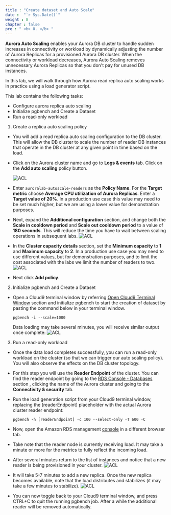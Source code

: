 ```yaml
---
title : "Create dataset and Auto Scale"
date :  "`r Sys.Date()`" 
weight : 8 
chapter : false
pre : " <b> 8. </b> "
---
```


**Aurora Auto Scaling** enables your Aurora DB cluster to handle sudden increases in connectivity or workload by dynamically adjusting the number of Aurora Replicas for a provisioned Aurora DB cluster. When the connectivity or workload decreases, Aurora Auto Scaling removes unnecessary Aurora Replicas so that you don't pay for unused DB instances.

In this lab, we will walk through how Aurora read replica auto scaling works in practice using a load generator script.

This lab contains the following tasks:

- Configure aurora replica auto scaling
- Initialize pgbench and Create a Dataset
- Run a read-only workload

1. Create a replica auto scaling policy
- You will add a read replica auto scaling configuration to the DB cluster. This will allow the DB cluster to scale the number of reader DB instances that operate in the DB cluster at any given point in time based on the load.

- Click on the Aurora cluster name and go to **Logs & events** tab. Click on the **Add auto scaling** policy button.

    ![ACL](/images/8/1.png)

- Enter ``auroralab-autoscale-readers`` as the **Policy Name**. For the **Target metric** choose **Average CPU utilization of Aurora Replicas**. Enter a **Target value of 20%**. In a production use case this value may need to be set much higher, but we are using a lower value for demonstration purposes.

- Next, expand the **Additional configuration** section, and change both the **Scale in cooldown period** and **Scale out cooldown period** to a value of **180 seconds**. This will reduce the time you have to wait between scaling operations in subsequent labs.
    ![ACL](/images/8/2.png)

- In the **Cluster capacity details** section, set the **Minimum capacity** to **1** and **Maximum capacity** to **2**. In a production use case you may need to use different values, but for demonstration purposes, and to limit the cost associated with the labs we limit the number of readers to two.
    ![ACL](/images/8/3.png)

- Next click **Add policy**.


2. Initialize pgbench and Create a Dataset
- Open a Cloud9 terminal window by referring [Open Cloud9 Terminal Window](https://catalog.us-east-1.prod.workshops.aws/workshops/098605dc-8eee-4e84-85e9-c5c6c9e43de2/en-US/lab1-5-client/cloud9-terminal/) section and initialize pgbench to start the creation of dataset by pasting the command below in your terminal window.

    ```
    pgbench -i --scale=1000

    ```

     Data loading may take several minutes, you will receive similar output once complete:
    ![ACL](/images/8/4.png)

3. Run a read-only workload
- Once the data load completes successfully, you can run a read-only workload on the cluster (so that we can trigger our auto scaling policy). You will also observe the effects on the DB cluster topology.

- For this step you will use the **Reader Endpoint** of the cluster. You can find the reader endpoint by going to the [RDS Console - Databases](https://console.aws.amazon.com/rds/home?#databases:) section  , clicking the name of the Aurora cluster and going to the **Connectivity & security** tab.

- Run the load generation script from your Cloud9 terminal window, replacing the 
[readerEndpoint] placeholder with the actual Aurora cluster reader endpoint:

    ```
    pgbench -h [readerEndpoint] -c 100 --select-only -T 600 -C

    ```

- Now, open the Amazon RDS management [console](https://console.aws.amazon.com/rds/home?#databases:)  in a different browser tab.

- Take note that the reader node is currently receiving load. It may take a minute or more for the metrics to fully reflect the incoming load.

- After several minutes return to the list of instances and notice that a new reader is being provisioned in your cluster.
    ![ACL](/images/8/5.png)

- It will take 5-7 minutes to add a new replica. Once the new replica becomes available, note that the load distributes and stabilizes (it may take a few minutes to stabilize).
    ![ACL](/images/8/6.png)

- You can now toggle back to your Cloud9 terminal window, and press CTRL+C to quit the running pgbench job. After a while the additional reader will be removed automatically.

